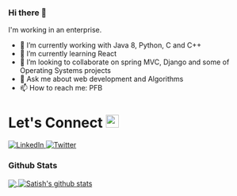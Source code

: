### Hi there 👋

I'm working in an enterprise.

* 🔭 I’m currently working with Java 8, Python, C and C++
* 🌱 I’m currently learning React
* 👯 I’m looking to collaborate on spring MVC, Django and some of Operating Systems projects
* 💬 Ask me about web development and Algorithms
* 📫 How to reach me: PFB

# Let's Connect <img src="https://github.com/TheDudeThatCode/TheDudeThatCode/blob/master/Assets/Hi.gif" width="26px">

<a target="_blank" href="https://www.linkedin.com/in/nsky80/" target="_blank">
<img alt="LinkedIn" src="https://img.shields.io/badge/LinkedIn-0077B5?style=for-the-badge&logo=linkedin&logoColor=white" />
</a>


<a target="_blank" href="https://medium.com/@nsky80" target="_blank">
<img alt="Twitter" src="https://img.shields.io/badge/Medium-12100E?style=for-the-badge&logo=medium&logoColor=white" />
</a>
 
 
### Github Stats
<a href="https://github.com/nsky80">
  <img align="center" src="https://github-readme-stats.vercel.app/api/top-langs/?username=nsky80&theme=dark&hide_langs_below=1" />
</a>

<a href="https://github.com/nsky80">
 <img align="center" src="https://github-readme-stats.vercel.app/api?username=nsky80&show_icons=true&theme=dark&line_height=27" alt="Satish's github stats"/>
</a>


<!-- Thanks to TheDudeThatCode -->

<!--
**nsky80/nsky80** is a ✨ _special_ ✨ repository because its `README.md` (this file) appears on your GitHub profile.

Here are some ideas to get you started:



- 😄 Pronouns: ...
- ⚡ Fun fact: ...
-->
